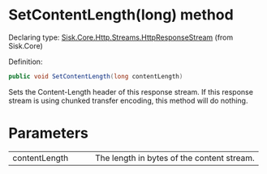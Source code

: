 <!--

Copyrights 2023 Sisk Framework - CypherPotato
Published under MIT license

!!! DO NOT EDIT THIS FILE !!!
This file was generated by a tool in the Sisk package. To edit the information in this documentation,
edit the XML documentation present in the Sisk source code.

-->


# SetContentLength(long) method

Declaring type: [Sisk.Core.Http.Streams.HttpResponseStream](/spec/Sisk.Core.Http.Streams.HttpResponseStream.md) (from Sisk.Core)


Definition:

```cs
public void SetContentLength(long contentLength)
```

Sets the Content-Length header of this response stream. If this response stream is using chunked transfer encoding, this method will do nothing.


# Parameters

<table>
    <tbody>
<tr>
    <td width="33%">contentLength</td>
    <td>The length in bytes of the content stream.</td>
</tr>
    </tbody>
</table>
